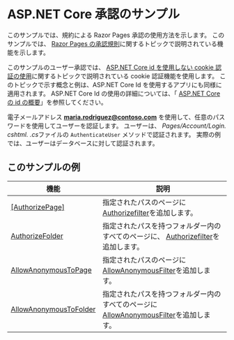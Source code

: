 # <a name="aspnet-core-authorization-sample"></a>ASP.NET Core 承認のサンプル

このサンプルでは、規約による Razor Pages 承認の使用方法を示します。 このサンプルでは、 [Razor Pages の承認規則](https://docs.microsoft.com/aspnet/core/security/authorization/razor-pages-authorization)に関するトピックで説明されている機能を示します。

このサンプルのユーザー承認では、 [ASP.NET Core id を使用しない cookie 認証の使用](https://docs.microsoft.com/aspnet/core/security/authentication/cookie)に関するトピックで説明されている cookie 認証機能を使用します。 このトピックで示す概念と例は、ASP.NET Core Id を使用するアプリにも同様に適用されます。 ASP.NET Core Id の使用の詳細については、「 [ASP.NET Core の id の概要](https://docs.microsoft.com/aspnet/core/security/authentication/identity)」を参照してください。

電子メールアドレス **maria.rodriguez@contoso.com** を使用して、任意のパスワードを使用してユーザーを認証します。 ユーザーは、 *Pages/Account/Login. cshtml. .cs*ファイルの `AuthenticateUser` メソッドで認証されます。 実際の例では、ユーザーはデータベースに対して認証されます。

## <a name="examples-in-this-sample"></a>このサンプルの例

| 機能 | 説明 |
| --- | --- |
| [[AuthorizePage]](https://docs.microsoft.com/dotnet/api/microsoft.extensions.dependencyinjection.pageconventioncollectionextensions.authorizepage) | 指定されたパスのページに[Authorizefilter](https://docs.microsoft.com/dotnet/api/microsoft.aspnetcore.mvc.authorization.authorizefilter)を追加します。 |
| [AuthorizeFolder](https://docs.microsoft.com/dotnet/api/microsoft.extensions.dependencyinjection.pageconventioncollectionextensions.authorizefolder) | 指定されたパスを持つフォルダー内のすべてのページに、 [Authorizefilter](https://docs.microsoft.com/dotnet/api/microsoft.aspnetcore.mvc.authorization.authorizefilter)を追加します。 |
| [AllowAnonymousToPage](https://docs.microsoft.com/dotnet/api/microsoft.extensions.dependencyinjection.pageconventioncollectionextensions.allowanonymoustopage) | 指定されたパスのページに[AllowAnonymousFilter](https://docs.microsoft.com/dotnet/api/microsoft.aspnetcore.mvc.authorization.allowanonymousfilter)を追加します。 |
| [AllowAnonymousToFolder](https://docs.microsoft.com/dotnet/api/microsoft.extensions.dependencyinjection.pageconventioncollectionextensions.allowanonymoustofolder) | 指定されたパスを持つフォルダー内のすべてのページに[AllowAnonymousFilter](https://docs.microsoft.com/dotnet/api/microsoft.aspnetcore.mvc.authorization.allowanonymousfilter)を追加します。 |
